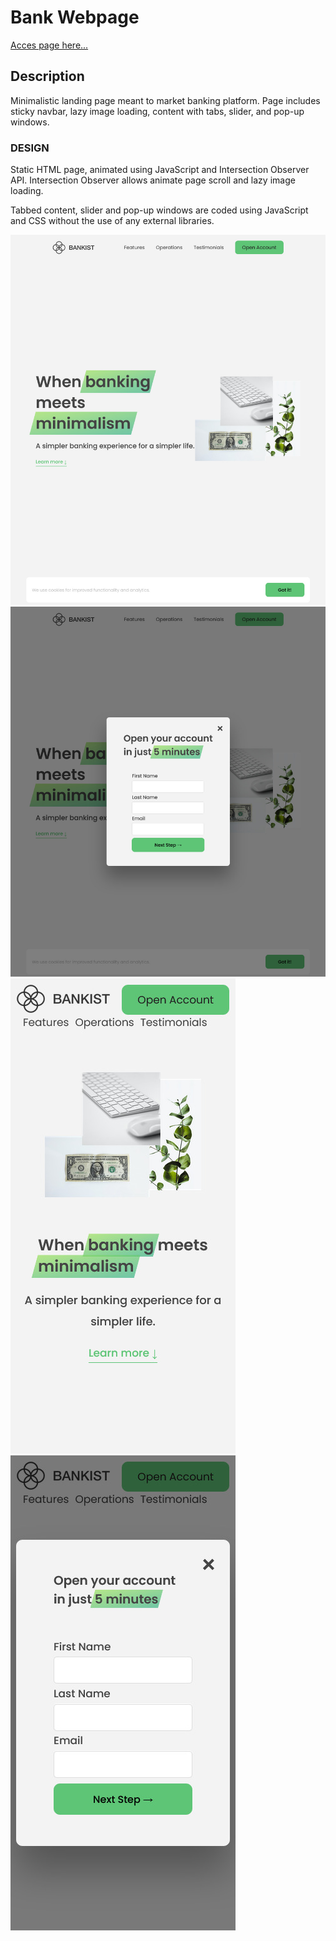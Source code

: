 # Bank Webpage

[Acces page here...](https://ajuskys-bank-page.netlify.app/)

<!-- [Udemy.com](https://www.udemy.com/course/the-complete-javascript-course/) -->
<!-- * `Purchased Course`: 24.09.2020 -->
<!-- * `Finished this Project`: 07.04.2021 12:50 -->

## Description

Minimalistic landing page meant to market banking platform. Page includes sticky navbar, lazy image loading, content with tabs, slider, and pop-up windows.

### DESIGN

Static HTML page, animated using JavaScript and Intersection Observer API. Intersection Observer allows animate page scroll and lazy image loading.

Tabbed content, slider and pop-up windows are coded using JavaScript and CSS without the use of any external libraries.

![](./src/screenshot/750%20-%20Banking%20-%20Meet%20Minimalism.jpg)
![](./src/screenshot/752%20-%20Banking%20-%20Meet%20Minimalism.jpg)
![](./src/screenshot/753%20-%20Banking%20-%20Meet%20Minimalism.jpg)
![](./src/screenshot/754%20-%20Banking%20-%20Meet%20Minimalism.jpg)

